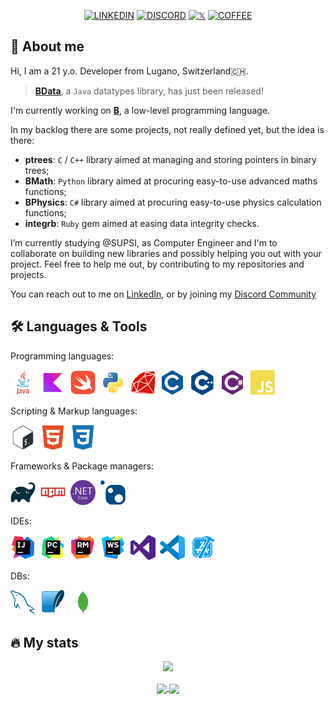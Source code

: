  <div id="header" align="center">

  [![LINKEDIN](https://img.shields.io/badge/LinkedIn-blue?logo=linkedin&logoColor=white&style=for-the-badge)](https://linkedin.com/in/lucamazzza)
  [![DISCORD](https://img.shields.io/badge/Discord-5865F2?logo=discord&logoColor=white&style=for-the-badge)](https://discord.gg/B3yXwmHb2V)
  [![𝕏](https://img.shields.io/badge/Twitter-black?logo=x&logoColor=white&style=for-the-badge)](https://twitter.com/mazluc_ch)
  [![COFFEE](https://img.shields.io/badge/Buy_me_a_coffee-red?style=for-the-badge)](https://github.com/sponsors/lucamazzza?frequency=one-time&sponsor=lucamazzza)
  
</div>


## 👤 About me
Hi, I am a 21 y.o. Developer from Lugano, Switzerland🇨🇭.

> [**BData**](https://github.com/lucamazzza/BData/releases/tag/v1.0.0), a `Java` datatypes library, has just been released!

I'm currently working on [**B**](https://github.com/BProgrammingLanguage), a low-level programming language.

In my backlog there are some projects, not really defined yet, but the idea is there:
* **ptrees**: `C` / `C++` library aimed at managing and storing pointers in binary trees;
* **BMath**: `Python` library aimed at procuring easy-to-use advanced maths functions;
* **BPhysics**: `C#` library aimed at procuring easy-to-use physics calculation functions;
* **integrb**: `Ruby` gem aimed at easing data integrity checks.

I’m currently studying @SUPSI, as Computer Engineer and I'm to collaborate on building new libraries and possibly helping you out with your project. 
Feel free to help me out, by contributing to my repositories and projects.

You can reach out to me on [LinkedIn](https://linkedin.com/in/lucamazzza), or by joining my [Discord Community](https://discord.gg/B3yXwmHb2V)

## 🛠️ Languages & Tools

Programming languages:

<a href="https://github.com/lucamazzza?tab=repositories&q=&type=&language=java&sort=" target="_blank" style="text-decoration: none;"><img src="https://github.com/devicons/devicon/blob/master/icons/java/java-original-wordmark.svg" title="Java" alt="Java" width="40" height="40"/></a>&nbsp;
<a href="https://github.com/lucamazzza?tab=repositories&q=&type=&language=kotlin&sort=" target="_blank" style="text-decoration: none;"><img src="https://github.com/devicons/devicon/blob/master/icons/kotlin/kotlin-original.svg" title="Kotlin" alt="Kotlin" width="40" height="40"/></a>&nbsp;
<a href="https://github.com/lucamazzza?tab=repositories&q=&type=&language=swift&sort=" target="_blank" style="text-decoration: none;"><img src="https://github.com/devicons/devicon/blob/master/icons/swift/swift-original.svg" title="Swift"  alt="Swift" width="40" height="40"/></a>&nbsp;
<a href="https://github.com/lucamazzza?tab=repositories&q=&type=&language=python&sort=" target="_blank" style="text-decoration: none;"><img src="https://github.com/devicons/devicon/blob/master/icons/python/python-original.svg" title="Pyhton"  alt="Python" width="40" height="40"/></a>&nbsp;
<a href="https://github.com/lucamazzza?tab=repositories&q=&type=&language=ruby&sort=" target="_blank" style="text-decoration: none;"><img src="https://github.com/devicons/devicon/blob/master/icons/ruby/ruby-plain.svg" title="Ruby"  alt="Ruby" width="40" height="40"/></a>&nbsp;
<a href="https://github.com/lucamazzza?tab=repositories&q=&type=&language=c&sort=" target="_blank" style="text-decoration: none;"><img src="https://github.com/devicons/devicon/blob/master/icons/c/c-plain.svg" title="C"  alt="C" width="40" height="40"/></a>&nbsp;
<a href="https://github.com/lucamazzza?tab=repositories&q=&type=&language=c%2B%2B&sort=" target="_blank" style="text-decoration: none;"><img src="https://github.com/devicons/devicon/blob/master/icons/cplusplus/cplusplus-plain.svg" title="C++"  alt="C++" width="40" height="40"/></a>&nbsp;
<a href="https://github.com/lucamazzza?tab=repositories&q=&type=&language=c%23&sort=" target="_blank" style="text-decoration: none;"><img src="https://github.com/devicons/devicon/blob/master/icons/csharp/csharp-plain.svg" title="C#"  alt="C#" width="40" height="40"/></a>&nbsp;
<a href="https://github.com/lucamazzza?tab=repositories&q=&type=&language=javascript&sort=" target="_blank" style="text-decoration: none;"><img src="https://github.com/devicons/devicon/blob/master/icons/javascript/javascript-plain.svg" title="Javascript" alt="Javascript" width="40" height="40"/></a>&nbsp;

Scripting & Markup languages:

<a href="https://github.com/lucamazzza?tab=repositories&q=&type=&language=shell&sort=" target="_blank" style="text-decoration: none;"><img src="https://github.com/devicons/devicon/blob/master/icons/bash/bash-original.svg" title="Bash"  alt="Bash" width="40" height="40"/></a>&nbsp;
<a href="https://github.com/lucamazzza?tab=repositories&q=&type=&language=html&sort=" target="_blank" style="text-decoration: none;"><img src="https://github.com/devicons/devicon/blob/master/icons/html5/html5-plain.svg" title="HTML5"  alt="HTML5" width="40" height="40"/></a>&nbsp;
<a href="https://github.com/lucamazzza?tab=repositories&q=&type=&language=css&sort=" target="_blank" style="text-decoration: none;"><img src="https://github.com/devicons/devicon/blob/master/icons/css3/css3-plain.svg" title="CSS3"  alt="CSS3" width="40" height="40"/></a>&nbsp;

Frameworks & Package managers:

<a href="https://gradle.org" target="_blank" style="text-decoration: none;"><img src="https://github.com/devicons/devicon/blob/master/icons/gradle/gradle-plain.svg" title="Gradle"  alt="Gradle" width="40" height="40"/></a>&nbsp;
<a href="https://www.npmjs.com" target="_blank" style="text-decoration: none;"><img src="https://github.com/devicons/devicon/blob/master/icons/npm/npm-original-wordmark.svg" title="NPM"  alt="NPM" width="40" height="40"/></a>&nbsp;
<a href="https://dotnet.microsoft.com" target="_blank" style="text-decoration: none;"><img src="https://github.com/devicons/devicon/blob/master/icons/dotnetcore/dotnetcore-original.svg" title=".NET"  alt=".NET" width="40" height="40"/></a>&nbsp;
<a href="https://www.nuget.org" target="_blank" style="text-decoration: none;"><img src="https://github.com/devicons/devicon/blob/master/icons/nuget/nuget-original.svg" title="NuGet"  alt="NuGet" width="40" height="40"/></a>&nbsp;

IDEs:

<a href="https://www.jetbrains.com/idea/" target="_blank" style="text-decoration: none;"><img src="https://github.com/devicons/devicon/blob/master/icons/intellij/intellij-original.svg" title="IntelliJ"  alt="IntelliJ" width="40" height="40"/></a>&nbsp;
<a href="https://www.jetbrains.com/pycharm/" target="_blank" style="text-decoration: none;"><img src="https://github.com/devicons/devicon/blob/master/icons/pycharm/pycharm-original.svg" title="PyCharm"  alt="PyCharm" width="40" height="40"/></a>&nbsp;
<a href="https://www.jetbrains.com/ruby/" target="_blank" style="text-decoration: none;"><img src="https://github.com/devicons/devicon/blob/master/icons/rubymine/rubymine-original.svg" title="RubyMine"  alt="RubyMine" width="40" height="40"/></a>&nbsp;
<a href="https://www.jetbrains.com/webstorm" target="_blank" style="text-decoration: none;"><img src="https://github.com/devicons/devicon/blob/master/icons/webstorm/webstorm-original.svg" title="WebStorm"  alt="WebStorm" width="40" height="40"/></a>&nbsp;
<a href="https://visualstudio.com" target="_blank" style="text-decoration: none;"><img src="https://github.com/devicons/devicon/blob/master/icons/visualstudio/visualstudio-plain.svg" title="VisualStudio"  alt="VisualStudio" width="40" height="40"/></a>&nbsp;
<a href="https://code.visualstudio.com" target="_blank" style="text-decoration: none;"><img src="https://github.com/devicons/devicon/blob/master/icons/vscode/vscode-original.svg" title="VSCode"  alt="VSCode" width="40" height="40"/></a>&nbsp;
<a href="https://developer.apple.com/xcode" target="_blank" style="text-decoration: none;"><img src="https://github.com/devicons/devicon/blob/master/icons/xcode/xcode-plain.svg" title="Xcode"  alt="Xcode" width="40" height="40"/></a>&nbsp;

DBs:

<a href="https://mysql.com" target="_blank" style="text-decoration: none;"><img src="https://github.com/devicons/devicon/blob/master/icons/mysql/mysql-plain.svg" title="MySQL"  alt="MySQL" width="40" height="40"/></a>&nbsp;
<a href="https://sqlite.org" target="_blank" style="text-decoration: none;"><img src="https://github.com/devicons/devicon/blob/master/icons/sqlite/sqlite-original.svg" title="SQLite"  alt="SQLite" width="40" height="40"/></a>&nbsp;
<a href="https://mongodb.com" target="_blank" style="text-decoration: none;"><img src="https://github.com/devicons/devicon/blob/master/icons/mongodb/mongodb-plain.svg" title="MongoDB"  alt="MongoDB" width="40" height="40"/></a>&nbsp;

## 🔥 My stats

<div id="header" align="center">

![](https://komarev.com/ghpvc/?username=lucamazzza&abbreviated=true&style=for-the-badge&abbreviated=true&color=blueviolet)
 
  <a href="https://github.com/lucamazzza/">
    <img height=150 align="center" src="https://github-readme-stats.vercel.app/api?username=lucamazzza&rank_icon=github&bg_color=111&title_color=fff&text_color=fff" />
  </a>
  <a href="https://github.com/lucamazzza">
    <img height=150 align="center" src="https://github-readme-stats.vercel.app/api/top-langs?username=lucamazzza&layout=compact&langs_count=8&bg_color=111&title_color=fff&text_color=fff" />
  </a>
</div>

